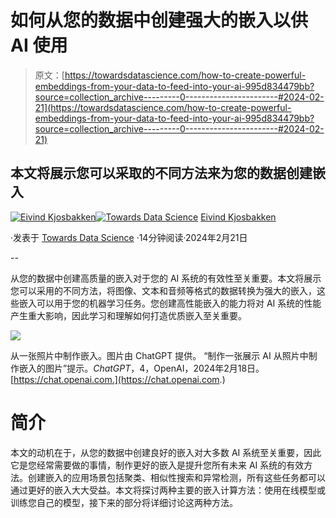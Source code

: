 # 如何从您的数据中创建强大的嵌入以供 AI 使用

> 原文：[https://towardsdatascience.com/how-to-create-powerful-embeddings-from-your-data-to-feed-into-your-ai-995d834479bb?source=collection_archive---------0-----------------------#2024-02-21](https://towardsdatascience.com/how-to-create-powerful-embeddings-from-your-data-to-feed-into-your-ai-995d834479bb?source=collection_archive---------0-----------------------#2024-02-21)

## 本文将展示您可以采取的不同方法来为您的数据创建嵌入

[](https://oieivind.medium.com/?source=post_page---byline--995d834479bb--------------------------------)[![Eivind Kjosbakken](../Images/5f91b74428e1202fc4a176a3dd1cb1c7.png)](https://oieivind.medium.com/?source=post_page---byline--995d834479bb--------------------------------)[](https://towardsdatascience.com/?source=post_page---byline--995d834479bb--------------------------------)[![Towards Data Science](../Images/a6ff2676ffcc0c7aad8aaf1d79379785.png)](https://towardsdatascience.com/?source=post_page---byline--995d834479bb--------------------------------) [Eivind Kjosbakken](https://oieivind.medium.com/?source=post_page---byline--995d834479bb--------------------------------)

·发表于 [Towards Data Science](https://towardsdatascience.com/?source=post_page---byline--995d834479bb--------------------------------) ·14分钟阅读·2024年2月21日

--

从您的数据中创建高质量的嵌入对于您的 AI 系统的有效性至关重要。本文将展示您可以采用的不同方法，将图像、文本和音频等格式的数据转换为强大的嵌入，这些嵌入可以用于您的机器学习任务。您创建高性能嵌入的能力将对 AI 系统的性能产生重大影响，因此学习和理解如何打造优质嵌入至关重要。

![](../Images/65ab45599aaafba31d42a63d9f9bf01d.png)

从一张照片中制作嵌入。图片由 ChatGPT 提供。 “制作一张展示 AI 从照片中制作嵌入的图片”提示。*ChatGPT*，4，OpenAI，2024年2月18日。[https://chat.openai.com.](https://chat.openai.com.)

# 简介

本文的动机在于，从您的数据中创建良好的嵌入对大多数 AI 系统至关重要，因此它是您经常需要做的事情，制作更好的嵌入是提升您所有未来 AI 系统的有效方法。创建嵌入的应用场景包括聚类、相似性搜索和异常检测，所有这些任务都可以通过更好的嵌入大大受益。本文将探讨两种主要的嵌入计算方法：使用在线模型或训练您自己的模型，接下来的部分将详细讨论这两种方法。
